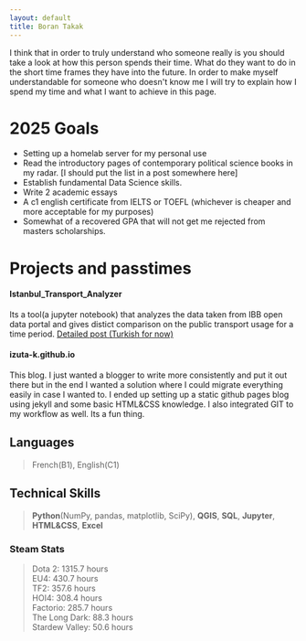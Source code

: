 ```yaml
---
layout: default
title: Boran Takak
---
```



I think that in order to truly understand who someone really is you should take a look at how this person spends their time. What do they want to do in the short time frames they have into the future. In order to make myself understandable for someone who doesn't know me I will try to explain how I spend my time and what I want to achieve in this page.

# 2025 Goals
- Setting up a homelab server for my personal use
- Read the introductory pages of contemporary political science books in my radar. [I should put the list in a post somewhere here]
- Establish fundamental Data Science skills. 
- Write 2 academic essays
- A c1 english certificate from IELTS or TOEFL (whichever is cheaper and more acceptable for my purposes)
- Somewhat of a recovered GPA that will not get me rejected from masters scholarships.

# Projects and passtimes
#### Istanbul_Transport_Analyzer
Its a tool(a jupyter notebook) that analyzes the data taken from IBB open data portal and gives distict comparison on the public transport usage for a time period.
[Detailed post (Turkish for now)](https://izuta-k.github.io/2025/08/03/Istanbul_Transport_Analyzer.html)

#### izuta-k.github.io
This blog. I just wanted a blogger to write more consistently and put it out there but in the end I wanted a solution where I could migrate everything easily in case I wanted to. I ended up setting up a static github pages blog using jekyll and some basic HTML&CSS knowledge. I also integrated GIT to my workflow as well. Its a fun thing.




## Languages
> French(B1), English(C1)

## Technical Skills
> **Python**(NumPy, pandas, matplotlib, SciPy), **QGIS**, **SQL**, **Jupyter**, **HTML&CSS**, **Excel**


### Steam Stats
> Dota 2: 1315.7 hours <br>EU4: 430.7 hours
 <br>TF2: 357.6 hours  <br>HOI4: 308.4 hours <br>Factorio: 285.7 hours <br>The Long Dark: 88.3 hours <br>Stardew Valley: 50.6 hours

